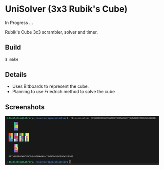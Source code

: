 # UniSolver (3x3 Rubik's Cube)

In Progress ...

Rubik's Cube 3x3 scrambler, solver and timer.

## Build

```bash
$ make
```

## Details

* Uses Bitboards to represent the cube.
* Planning to use Friedrich method to solve the cube

## Screenshots

![Screenshot](./images/color_terminal.png)
